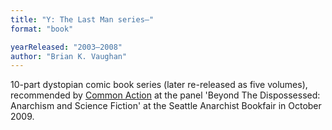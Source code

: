 ```yaml
---
title: "Y: The Last Man series—"
format: "book"

yearReleased: "2003–2008"
author: "Brian K. Vaughan"
---
```

10-part dystopian comic book series (later re-released as  five volumes), recommended by <a href="http://nwsfsnews.blogspot.com/2009/10/i-wanna-read-sf-anarchy.html"> Common Action</a> at the panel 'Beyond The Dispossessed: Anarchism and Science  Fiction' at the Seattle Anarchist Bookfair in October 2009.
 